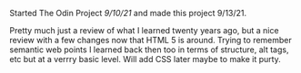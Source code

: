 Started The Odin Project *9/10/21* and made this project 9/13/21.

Pretty much just a review of what I learned twenty years ago, but a nice review with a few changes now that HTML 5 is around. Trying to remember semantic web points I learned back then too in terms of structure, alt tags, etc but at a verrry basic level. Will add CSS later maybe to make it purty.



